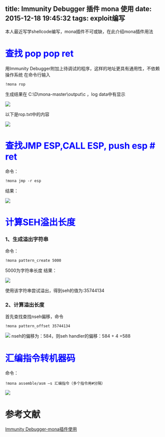 title: Immunity Debugger 插件 mona 使用
date: 2015-12-18 19:45:32
tags: exploit编写
---
本人最近写学shellcode编写，mona插件不可或缺，在此介绍mona插件用法
<!-- more -->

# <font color="blue">查找 pop pop ret</font>
用Immunity Debugger附加上待调试的程序，这样的地址更具有通用性，不依赖操作系统
在命令行输入
```
!mona rop
```
生成结果在 C:\D\mona-master\output\c ，log data中有显示

![](http://ww4.sinaimg.cn/large/005CA6ZCgw1ez422rhcvwj30ho05gt9v.jpg)

以下是rop.txt中的内容

![](http://ww2.sinaimg.cn/large/005CA6ZCgw1ez424wnmi4j30vb048myt.jpg)

# <font color="blue">查找JMP ESP,CALL ESP, push esp # ret</font>
命令：

```
!mona jmp -r esp
```
结果：

![](http://ww3.sinaimg.cn/large/005CA6ZCgw1ez4293rxj5j30i70by782.jpg)

# <font color="blue">计算SEH溢出长度</font>
### 1、生成溢出字符串
命令：

```
!mona pattern_create 5000
```
5000为字符串长度
结果：

![](http://ww2.sinaimg.cn/large/005CA6ZCjw1ez42ed5d1jj30k404ugne.jpg)

使用该字符串尝试溢出，得到seh的值为:35744134
### 2、计算溢出长度
首先查找查找nseh偏移，命令
```
!mona pattern_offset 35744134
```
![](http://ww1.sinaimg.cn/large/005CA6ZCjw1ez42k4ke5jj30ef04wwfs.jpg)
nseh的偏移为：584，则seh handler的偏移：584 + 4 =588

# <font color="blue">汇编指令转机器码</font>
命令：
```
!mona assemble/asm –s 汇编指令（多个指令用#分隔）
```
![](http://ww4.sinaimg.cn/large/005CA6ZCgw1ez42uxxyxfj30c303yjrw.jpg)

# 参考文献
[Immunity Debugger-mona插件使用](http://www.hack80.com/thread-21042-1-1.html)